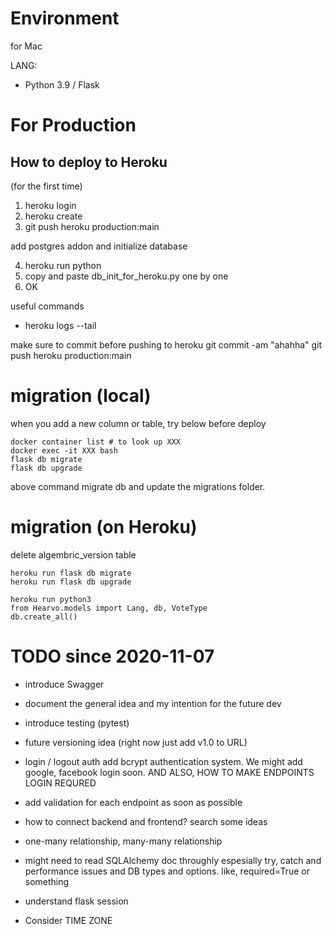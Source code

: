 # Environment
for Mac

LANG: 
- Python 3.9 / Flask



# For Production

## How to deploy to Heroku

(for the first time)

1. heroku login
2. heroku create
3. git push heroku production:main


add postgres addon and initialize database

4. heroku run python
5. copy and paste db_init_for_heroku.py one by one
6. OK

useful commands
- heroku logs --tail

make sure to commit before pushing to heroku
git commit -am "ahahha"
git push heroku production:main

 
# migration (local)

when you add a new column or table, try below before deploy

```
docker container list # to look up XXX
docker exec -it XXX bash
flask db migrate
flask db upgrade
```

above command migrate db and update the migrations folder. 

# migration (on Heroku)

delete algembric_version table


```
heroku run flask db migrate
heroku run flask db upgrade
```

```
heroku run python3
from Hearvo.models import Lang, db, VoteType
db.create_all()
```

# TODO since 2020-11-07

- introduce Swagger


- document the general idea and my intention for the future dev


- introduce testing (pytest)


- future versioning idea (right now just add v1.0 to URL)


- login / logout auth
add bcrypt authentication system. We might add google, facebook login soon.
AND ALSO, HOW TO MAKE ENDPOINTS LOGIN REQURED


- add validation for each endpoint
as soon as possible


- how to connect backend and frontend? search some ideas


- one-many relationship, many-many relationship


- might need to read SQLAlchemy doc throughly
espesially try, catch and performance issues
and DB types and options. like, required=True or something

- understand flask session

- Consider TIME ZONE
